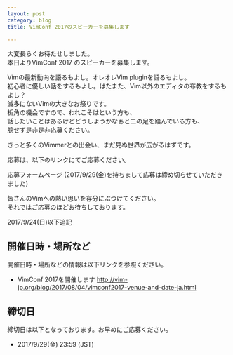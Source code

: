 ```yaml
---
layout: post
category: blog
title: VimConf 2017のスピーカーを募集します

---
```


大変長らくお待たせしました。<br/>
本日よりVimConf 2017 のスピーカーを募集します。

Vimの最新動向を語るもよし。オレオレVim pluginを語るもよし。<br/>
初心者に優しい話をするもよし。はたまた、Vim以外のエディタの布教をするもよし？<br/>
滅多にないVimの大きなお祭りです。<br/>
折角の機会ですので、われこそはという方も、<br/>
話したいことはあるけどどうしようかなぁと二の足を踏んでいる方も、<br/>
臆せず是非是非応募ください。<br/>

きっと多くのVimmerとの出会い、まだ見ぬ世界が広がるはずです。

応募は、以下のリンクにてご応募ください。

~~応募フォームページ~~ (2017/9/29(金)を持ちまして応募は締め切らせていただきました)

皆さんのVimへの熱い思いを存分にぶつけてください。<br/>
それではご応募のほどお待ちしております。

2017/9/24(日)以下追記

## 開催日時・場所など

開催日時・場所などの情報は以下リンクを参照ください。

* VimConf 2017を開催します <http://vim-jp.org/blog/2017/08/04/vimconf2017-venue-and-date-ja.html>

## 締切日

締切日は以下となっております。お早めにご応募ください。

* 2017/9/29(金) 23:59 (JST)

